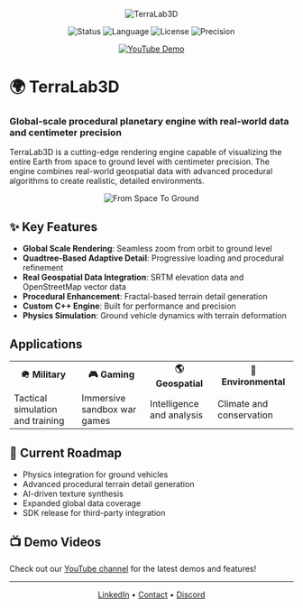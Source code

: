 <p align="center">
  <img src="https://img.shields.io/badge/TerraLab3D-Global%20Scale%20Engine-blue?style=for-the-badge&logo=earth&logoColor=white" alt="TerraLab3D" />
</p>

<p align="center">
  <img src="https://img.shields.io/badge/Status-In%20Development-orange" alt="Status" />
  <img src="https://img.shields.io/badge/Language-C++-blue" alt="Language" />
  <img src="https://img.shields.io/badge/License-Proprietary-red" alt="License" />
  <img src="https://img.shields.io/badge/Precision-Centimeter-success" alt="Precision" />
</p>

<p align="center">
  <a href="https://youtube.com/@terralab3d"><img src="https://img.shields.io/badge/Watch_Demo-YouTube-red?style=for-the-badge&logo=youtube&logoColor=white" alt="YouTube Demo" /></a>
</p>

# 🌍 TerraLab3D

### Global-scale procedural planetary engine with real-world data and centimeter precision

TerraLab3D is a cutting-edge rendering engine capable of visualizing the entire Earth from space to ground level with centimeter precision. The engine combines real-world geospatial data with advanced procedural algorithms to create realistic, detailed environments.

<p align="center">
  <img src="https://img.shields.io/badge/From%20Space%20To%20Ground-blue?style=for-the-badge" alt="From Space To Ground" />
</p>

## ✨ Key Features

- **Global Scale Rendering**: Seamless zoom from orbit to ground level
- **Quadtree-Based Adaptive Detail**: Progressive loading and procedural refinement
- **Real Geospatial Data Integration**: SRTM elevation data and OpenStreetMap vector data 
- **Procedural Enhancement**: Fractal-based terrain detail generation
- **Custom C++ Engine**: Built for performance and precision
- **Physics Simulation**: Ground vehicle dynamics with terrain deformation

## Applications

<table>
  <tr>
    <td align="center"><b>🪖 Military</b></td>
    <td align="center"><b>🎮 Gaming</b></td>
    <td align="center"><b>🌎 Geospatial</b></td>
    <td align="center"><b>🌳 Environmental</b></td>
  </tr>
  <tr>
    <td>Tactical simulation and training</td>
    <td>Immersive sandbox war games</td>
    <td>Intelligence and analysis</td>
    <td>Climate and conservation</td>
  </tr>
</table>

## 🚀 Current Roadmap

- Physics integration for ground vehicles
- Advanced procedural terrain detail generation
- AI-driven texture synthesis
- Expanded global data coverage
- SDK release for third-party integration

## 📺 Demo Videos

Check out our [YouTube channel](https://youtube.com/@terralab3d) for the latest demos and features!

---

<p align="center">
  <a href="https://www.linkedin.com/in/stéphane-barbot-2784a19/">LinkedIn</a> •
  <a href="#contact">Contact</a> •
  <a href="https://discord.com/invite/terralab3d">Discord</a>
</p>
